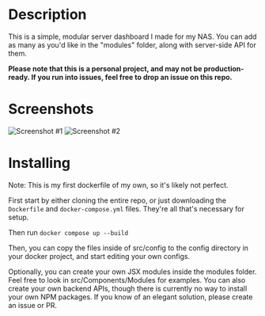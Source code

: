 # Description
This is a simple, modular server dashboard I made for my NAS. You can add as many as you'd like in the "modules" folder, along with server-side API for them.

**Please note that this is a personal project, and may not be production-ready. If you run into issues, feel free to drop an issue on this repo.**

# Screenshots
![Screenshot #1](https://i.postimg.cc/xdyJcvRc/image.png)
![Screenshot #2](https://i.postimg.cc/wMP3S06b/image.png)

# Installing
Note: This is my first dockerfile of my own, so it's likely not perfect.

First start by either cloning the entire repo, or just downloading the `Dockerfile` and `docker-compose.yml` files. They're all that's necessary for setup.

Then run `docker compose up --build`

Then, you can copy the files inside of src/config to the config directory in your docker project, and start editing your own configs.

Optionally, you can create your own JSX modules inside the modules folder. Feel free to look in src/Components/Modules for examples. You can also create your own backend APIs, though there is currently no way to install your own NPM packages. If you know of an elegant solution, please create an issue or PR.